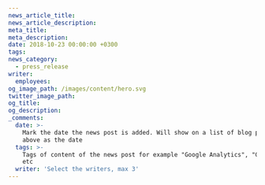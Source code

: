 ```yaml
---
news_article_title:
news_article_description:
meta_title:
meta_description:
date: 2018-10-23 00:00:00 +0300
tags:
news_category:
  - press_release
writer:
  employees:
og_image_path: /images/content/hero.svg
twitter_image_path:
og_title:
og_description:
_comments:
  date: >-
    Mark the date the news post is added. Will show on a list of blog posts
    above as the date
  tags: >-
    Tags of content of the news post for example "Google Analytics", "GitHub"
    etc
  writer: 'Select the writers, max 3'
---
```

